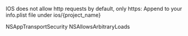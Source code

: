 IOS does not allow http requests by default, only https:
Append to your info.plist file under ios/{project_name}

<key>NSAppTransportSecurity</key>
<dict>
    <key>NSAllowsArbitraryLoads</key>
    <true/>
</dict>
